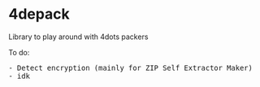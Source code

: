 # 4depack
Library to play around with 4dots packers

To do:
<pre>
- Detect encryption (mainly for ZIP Self Extractor Maker)
- idk
</pre>
